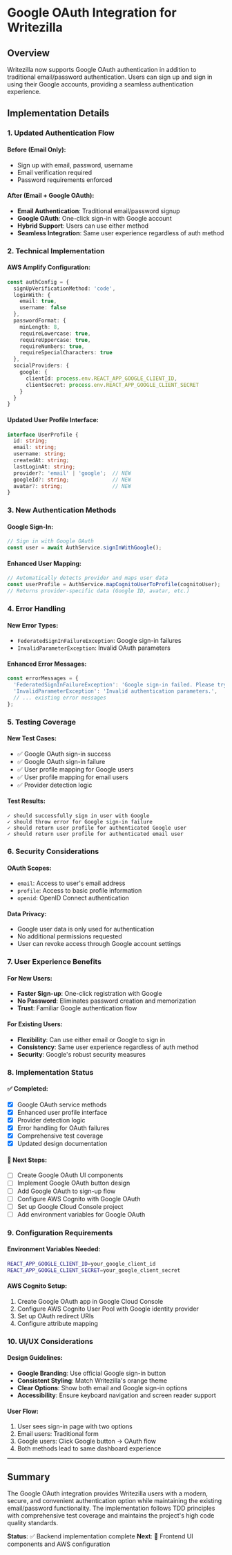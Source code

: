 # Google OAuth Integration for Writezilla

## Overview

Writezilla now supports Google OAuth authentication in addition to traditional email/password authentication. Users can sign up and sign in using their Google accounts, providing a seamless authentication experience.

## Implementation Details

### 1. Updated Authentication Flow

#### Before (Email Only):
- Sign up with email, password, username
- Email verification required
- Password requirements enforced

#### After (Email + Google OAuth):
- **Email Authentication**: Traditional email/password signup
- **Google OAuth**: One-click sign-in with Google account
- **Hybrid Support**: Users can use either method
- **Seamless Integration**: Same user experience regardless of auth method

### 2. Technical Implementation

#### AWS Amplify Configuration:
```typescript
const authConfig = {
  signUpVerificationMethod: 'code',
  loginWith: {
    email: true,
    username: false
  },
  passwordFormat: {
    minLength: 8,
    requireLowercase: true,
    requireUppercase: true,
    requireNumbers: true,
    requireSpecialCharacters: true
  },
  socialProviders: {
    google: {
      clientId: process.env.REACT_APP_GOOGLE_CLIENT_ID,
      clientSecret: process.env.REACT_APP_GOOGLE_CLIENT_SECRET
    }
  }
}
```

#### Updated User Profile Interface:
```typescript
interface UserProfile {
  id: string;
  email: string;
  username: string;
  createdAt: string;
  lastLoginAt: string;
  provider?: 'email' | 'google';  // NEW
  googleId?: string;              // NEW
  avatar?: string;                // NEW
}
```

### 3. New Authentication Methods

#### Google Sign-In:
```typescript
// Sign in with Google OAuth
const user = await AuthService.signInWithGoogle();
```

#### Enhanced User Mapping:
```typescript
// Automatically detects provider and maps user data
const userProfile = AuthService.mapCognitoUserToProfile(cognitoUser);
// Returns provider-specific data (Google ID, avatar, etc.)
```

### 4. Error Handling

#### New Error Types:
- `FederatedSignInFailureException`: Google sign-in failures
- `InvalidParameterException`: Invalid OAuth parameters

#### Enhanced Error Messages:
```typescript
const errorMessages = {
  'FederatedSignInFailureException': 'Google sign-in failed. Please try again.',
  'InvalidParameterException': 'Invalid authentication parameters.',
  // ... existing error messages
};
```

### 5. Testing Coverage

#### New Test Cases:
- ✅ Google OAuth sign-in success
- ✅ Google OAuth sign-in failure
- ✅ User profile mapping for Google users
- ✅ User profile mapping for email users
- ✅ Provider detection logic

#### Test Results:
```
✓ should successfully sign in user with Google
✓ should throw error for Google sign-in failure
✓ should return user profile for authenticated Google user
✓ should return user profile for authenticated email user
```

### 6. Security Considerations

#### OAuth Scopes:
- `email`: Access to user's email address
- `profile`: Access to basic profile information
- `openid`: OpenID Connect authentication

#### Data Privacy:
- Google user data is only used for authentication
- No additional permissions requested
- User can revoke access through Google account settings

### 7. User Experience Benefits

#### For New Users:
- **Faster Sign-up**: One-click registration with Google
- **No Password**: Eliminates password creation and memorization
- **Trust**: Familiar Google authentication flow

#### For Existing Users:
- **Flexibility**: Can use either email or Google to sign in
- **Consistency**: Same user experience regardless of auth method
- **Security**: Google's robust security measures

### 8. Implementation Status

#### ✅ Completed:
- [x] Google OAuth service methods
- [x] Enhanced user profile interface
- [x] Provider detection logic
- [x] Error handling for OAuth failures
- [x] Comprehensive test coverage
- [x] Updated design documentation

#### 🔄 Next Steps:
- [ ] Create Google OAuth UI components
- [ ] Implement Google OAuth button design
- [ ] Add Google OAuth to sign-up flow
- [ ] Configure AWS Cognito with Google OAuth
- [ ] Set up Google Cloud Console project
- [ ] Add environment variables for Google OAuth

### 9. Configuration Requirements

#### Environment Variables Needed:
```bash
REACT_APP_GOOGLE_CLIENT_ID=your_google_client_id
REACT_APP_GOOGLE_CLIENT_SECRET=your_google_client_secret
```

#### AWS Cognito Setup:
1. Create Google OAuth app in Google Cloud Console
2. Configure AWS Cognito User Pool with Google identity provider
3. Set up OAuth redirect URIs
4. Configure attribute mapping

### 10. UI/UX Considerations

#### Design Guidelines:
- **Google Branding**: Use official Google sign-in button
- **Consistent Styling**: Match Writezilla's orange theme
- **Clear Options**: Show both email and Google sign-in options
- **Accessibility**: Ensure keyboard navigation and screen reader support

#### User Flow:
1. User sees sign-in page with two options
2. Email users: Traditional form
3. Google users: Click Google button → OAuth flow
4. Both methods lead to same dashboard experience

---

## Summary

The Google OAuth integration provides Writezilla users with a modern, secure, and convenient authentication option while maintaining the existing email/password functionality. The implementation follows TDD principles with comprehensive test coverage and maintains the project's high code quality standards.

**Status**: ✅ Backend implementation complete
**Next**: 🎨 Frontend UI components and AWS configuration 